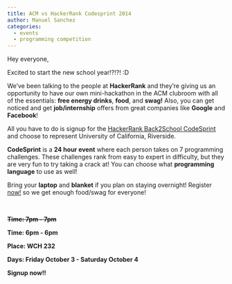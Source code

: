 ```yaml
---
title: ACM vs HackerRank Codesprint 2014
author: Manuel Sanchez
categories:
  - events
  - programming competition
---
```


Hey everyone, 

Excited to start the new school year!?!?! :D

We’ve been talking to the people at **HackerRank** and they’re giving us an opportunity to have our own mini-hackathon in the ACM clubroom with all of the essentials: **free energy drinks**, **food**, and **swag!** Also, you can get noticed and get **job/internship** offers from great companies like **Google** and **Facebook**!

All you have to do is signup for the [HackerRank Back2School CodeSprint](https://www.hackerrank.com/back2school14) and choose to represent University of California, Riverside.

**CodeSprint** is a **24 hour event** where each person takes on 7 programming challenges. These challenges rank from easy to expert in difficulty, but they are very fun to try taking a crack at! You can choose what **programming language** to use as well!

Bring your **laptop** and **blanket** if you plan on staying overnight! Register [now!](https://www.hackerrank.com/back2school14) so we get enough food/swag for everyone!

<br>

<s><b>Time: 7pm - 7pm</b></s>

**Time: 6pm - 6pm**

**Place: WCH 232**

**Days: Friday October 3 - Saturday October 4**

**Signup now!!**
